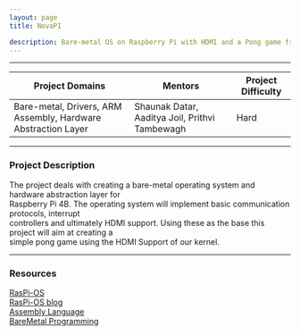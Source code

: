 ```yaml
---
layout: page
title: NovaPI

description: Bare-metal OS on Raspberry Pi with HDMI and a Pong game from scratch.
---
```


---

| Project Domains                                               | Mentors                                                    | Project Difficulty |
|---------------------------------------------------------------|------------------------------------------------------------|--------------------|
| Bare-metal, Drivers, ARM Assembly, Hardware Abstraction Layer | Shaunak Datar, Aaditya Joil, Prithvi Tambewagh              | Hard               |

---

### Project Description

The project deals with creating a bare-metal operating system and hardware abstraction layer for<br> Raspberry Pi 4B. The operating system will implement basic communication protocols, interrupt<br> controllers and ultimately HDMI support. Using these as the base this project will aim at creating a<br> simple pong game using the HDMI Support of our kernel.<br>


---

### Resources
[RasPi-OS](https://github.com/s-matyukevich/raspberry-pi-os)<br>
[RasPi-OS blog](https://s-matyukevich.github.io/raspberry-pi-os/)<br>
[Assembly Language](https://youtu.be/gfmRrPjnEw4?si=flEVGXRJBXGRP29f)<br>
[BareMetal Programming](https://youtu.be/mshVdGlGwBs?si=KgdI0XSvzd5yrXnl)<br>
